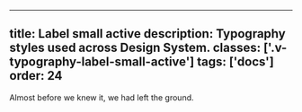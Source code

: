 <!--
 *              Copyright (c) 2025 Visa, Inc.
 *
 * Licensed under the Apache License, Version 2.0 (the "License");
 * you may not use this file except in compliance with the License.
 * You may obtain a copy of the License at
 *
 *         http://www.apache.org/licenses/LICENSE-2.0
 *
 * Unless required by applicable law or agreed to in writing, software
 * distributed under the License is distributed on an "AS IS" BASIS,
 * WITHOUT WARRANTIES OR CONDITIONS OF ANY KIND, either express or implied.
 * See the License for the specific language governing permissions and
 * limitations under the License.
 *
 -->
---
title: Label small active
description: Typography styles used across Design System. 
classes: ['.v-typography-label-small-active']
tags: ['docs']
order: 24
---

<span class="v-typography-label-small-active">
  Almost before we knew it, we had left the ground.
</span>
